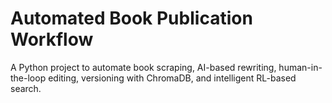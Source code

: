 # Automated Book Publication Workflow

A Python project to automate book scraping, AI-based rewriting, human-in-the-loop editing, versioning with ChromaDB, and intelligent RL-based search.
